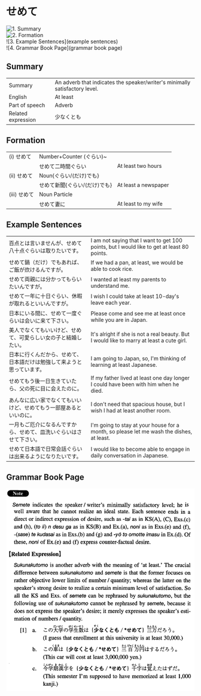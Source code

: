 # せめて

![1. Summary](summary)<br>
![2. Formation](formation)<br>
![3. Example Sentences](example sentences)<br>
![4. Grammar Book Page](grammar book page)<br>


## Summary

<table><tr>   <td>Summary</td>   <td>An adverb that indicates the speaker/writer's minimally satisfactory level.</td></tr><tr>   <td>English</td>   <td>At least</td></tr><tr>   <td>Part of speech</td>   <td>Adverb</td></tr><tr>   <td>Related expression</td>   <td>少なくとも</td></tr></table>

## Formation

<table class="table"><tbody><tr class="tr head"><td class="td"><span class="numbers">(i)</span> <span class="concept">せめて</span></td><td class="td"><span>Number+Counter (ぐらい)~</span><span class="concept"></span></td><td class="td"></td></tr><tr class="tr"><td class="td"></td><td class="td"><span class="concept">せめて</span><span>二時間ぐらい</span></td><td class="td"><span>At least two hours</span></td></tr><tr class="tr head"><td class="td"><span class="numbers">(ii)</span> <span class="concept">せめて</span></td><td class="td"><span>Noun{ぐらい/(だけ)でも}</span><span class="concept"></span></td><td class="td"></td></tr><tr class="tr"><td class="td"></td><td class="td"><span class="concept">せめて</span><span>新聞{ぐらい/(だけ)でも}</span></td><td class="td"><span>At least a newspaper</span></td></tr><tr class="tr head"><td class="td"><span class="numbers">(iii)</span> <span class="concept">せめて</span></td><td class="td"><span>Noun Particle</span><span class="concept"></span></td><td class="td"></td></tr><tr class="tr"><td class="td"></td><td class="td"><span class="concept">せめて</span><span>妻に</span></td><td class="td"><span>At least to my wife</span></td></tr></tbody></table>

## Example Sentences

<table><tr>   <td>百点とは言いませんが、せめて八十点ぐらいは取りたいです。</td>   <td>I am not saying that I want to get 100 points, but I would like to get at least 80 points.</td></tr><tr>   <td>せめて鍋（だけ）でもあれば、ご飯が炊けるんですが。</td>   <td>If we had a pan, at least, we would be able to cook rice.</td></tr><tr>   <td>せめて両親には分かってもらいたいんですが。</td>   <td>I wanted at least my parents to understand me.</td></tr><tr>   <td>せめて一年に十日ぐらい、休暇が取れるといいんですが。</td>   <td>I wish I could take at least 10-day's leave each year.</td></tr><tr>   <td>日本にいる間に、せめて一度ぐらいは会いに来て下さい。</td>   <td>Please come and see me at least once while you are in Japan.</td></tr><tr>   <td>美人でなくてもいいけど、せめて、可愛らしい女の子と結婚したい。</td>   <td>It's alright if she is not a real beauty. But I would like to marry at least a cute girl.</td></tr><tr>   <td>日本に行くんだから、せめて、日本語だけは勉強して来ようと思っています。</td>   <td>I am going to Japan, so, I'm thinking of learning at least Japanese.</td></tr><tr>   <td>せめてもう後一日生きていたら、父の死に目に会えたのに。</td>   <td>If my father lived at least one day longer I could have been with him when he died.</td></tr><tr>   <td>あんなに広い家でなくてもいいけど、せめてもう一部屋あるといいのに。</td>   <td>I don't need that spacious house, but I wish I had at least another room.</td></tr><tr>   <td>一月もご厄介になるんですから、せめて、皿洗いぐらいはさせて下さい。</td>   <td>I'm going to stay at your house for a month, so please let me wash the dishes, at least.</td></tr><tr>   <td>せめて日本語で日常会話ぐらいは出来るようになりたいです。</td>   <td>I would like to become able to engage in daily conversation in Japanese.</td></tr></table>

## Grammar Book Page

![](../img/Intermediateせめて.png)

